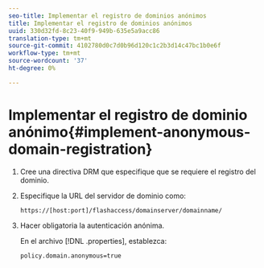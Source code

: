 ```yaml
---
seo-title: Implementar el registro de dominios anónimos
title: Implementar el registro de dominios anónimos
uuid: 330d32fd-8c23-40f9-949b-635e5a9acc86
translation-type: tm+mt
source-git-commit: 4102780d0c7d0b96d120c1c2b3d14c47bc1b0e6f
workflow-type: tm+mt
source-wordcount: '37'
ht-degree: 0%

---
```



# Implementar el registro de dominio anónimo{#implement-anonymous-domain-registration}

1. Cree una directiva DRM que especifique que se requiere el registro del dominio.
1. Especifique la URL del servidor de dominio como:

   ```
   https://[host:port]/flashaccess/domainserver/domainname/
   ```

1. Hacer obligatoria la autenticación anónima.

   En el archivo [!DNL .properties], establezca:

   ```
   policy.domain.anonymous=true 
   ```
